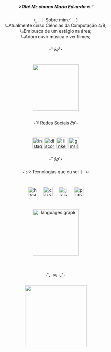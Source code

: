 <h5 align="center">>Olá! Me chamo Maria Eduarda 𖹭.ᐟ</h5>

###

<p align="center">𐔌 . ⋮ Sobre mim.ᐟ ֹ ₊ ꒱<br>⤿Atualmente curso Ciências da Computação 4/8;<br>⤿Em busca de um estágio na área; <br>⤿Adoro ouvir música e ver filmes;</p>

###

<p align="center">⋆˚ 𝜗𝜚˚⋆</p>

###

<br clear="both">

<div align="center">
  <img height="150" src="https://i.pinimg.com/originals/e9/6a/43/e96a4366b21bfdc71faa09b9c6d6de7c.gif"  />
</div>

###

<p align="center">⋆˚࿔ Redes Sociais 𝜗𝜚˚⋆</p>

###

<div align="center">
  <a href="https://www.instagram.com/_dudamachadooh_?igsh=MXh3dDV1cXpnOTAyeA%3D%3D&utm_source=qr" target="_blank">
    <img src="https://img.shields.io/static/v1?message=Instagram&logo=instagram&label=&color=ffafcc&logoColor=white&labelColor=&style=for-the-badge" height="35" alt="instagram logo"  />
  </a>
  <img src="https://img.shields.io/static/v1?message=Discord&logo=discord&label=&color=7289DA&logoColor=white&labelColor=&style=for-the-badge" height="35" alt="discord logo"  />
  <a href="https://www.linkedin.com/in/maria-eduarda-de-farias-machado-042045325?utm_source=share&utm_campaign=share_via&utm_content=profile&utm_medium=ios_app" target="_blank">
    <img src="https://img.shields.io/static/v1?message=LinkedIn&logo=linkedin&label=&color=a9def9&logoColor=white&labelColor=&style=for-the-badge" height="35" alt="linkedin logo"  />
  </a>
  <a href="https://www.gmail.com/mariae2fm@gmail.com" target="_blank">
    <img src="https://img.shields.io/static/v1?message=Gmail&logo=gmail&label=&color=fb6f92&logoColor=white&labelColor=&style=for-the-badge" height="35" alt="gmail logo"  />
  </a>
</div>

###

<p align="center">⋆˚ 𝜗𝜚˚⋆</p>

###

<p align="center">˖ ֹ੭୧ Tecnologias que eu sei ⊹ ࣪ ⑅</p>

###

<br clear="both">

<div align="center">
  <img src="https://cdn.jsdelivr.net/gh/devicons/devicon/icons/html5/html5-original.svg" height="30" alt="html5 logo"  />
  <img width="12" />
  <img src="https://cdn.jsdelivr.net/gh/devicons/devicon/icons/css3/css3-original.svg" height="30" alt="css3 logo"  />
  <img width="12" />
  <img src="https://cdn.jsdelivr.net/gh/devicons/devicon/icons/javascript/javascript-original.svg" height="30" alt="javascript logo"  />
  <img width="12" />
  <img src="https://cdn.jsdelivr.net/gh/devicons/devicon/icons/python/python-original.svg" height="30" alt="python logo"  />
</div>

###

<br clear="both">

<div align="center">
  <img src="https://github-readme-stats.vercel.app/api/top-langs?username=EduardaFM&locale=pt-br&hide_title=true&layout=compact&card_width=320&langs_count=5&theme=buefy&hide_border=true&order=2&custom_title=Linguagens" height="150" alt="languages graph"  />
</div>

###

<br clear="both">

<p align="center">⋅˚₊‧ ୨୧ ‧₊˚ ⋅</p>

###

<div align="center">
  <img height="200" src="https://i.pinimg.com/originals/fb/4f/c9/fb4fc97e9ae190c742cfc1a9b90a9fb6.gif"  />
</div>

###

